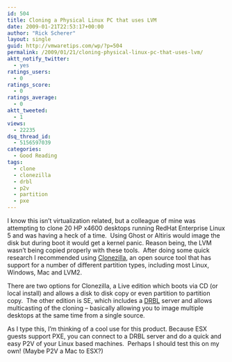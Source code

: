 ```yaml
---
id: 504
title: Cloning a Physical Linux PC that uses LVM
date: 2009-01-21T22:53:17+00:00
author: "Rick Scherer"
layout: single
guid: http://vmwaretips.com/wp/?p=504
permalink: /2009/01/21/cloning-physical-linux-pc-that-uses-lvm/
aktt_notify_twitter:
  - yes
ratings_users:
  - 0
ratings_score:
  - 0
ratings_average:
  - 0
aktt_tweeted:
  - 1
views:
  - 22235
dsq_thread_id:
  - 5156597039
categories:
  - Good Reading
tags:
  - clone
  - clonezilla
  - drbl
  - p2v
  - partition
  - pxe
---
```

I know this isn&#8217;t virtualization related, but a colleague of mine was attempting to clone 20 HP x4600 desktops running RedHat Enterprise Linux 5 and was having a heck of a time.  Using Ghost or Altiris would image the disk but during boot it would get a kernel panic. Reason being, the LVM wasn&#8217;t being copied properly with these tools.  After doing some quick research I recommended using <a href="http://www.clonezilla.org" target="_blank">Clonezilla</a>, an open source tool that has support for a number of different partition types, including most Linux, Windows, Mac and LVM2.

There are two options for Clonezilla, a Live edition which boots via CD (or local install) and allows a disk to disk copy or even partition to partition copy.  The other edition is SE, which includes a <a href="http://drbl.sf.net/" target="_blank">DRBL</a> server and allows multicasting of the cloning &#8211; basically allowing you to image multiple desktops at the same time from a single source.

As I type this, I&#8217;m thinking of a cool use for this product. Because ESX guests support PXE, you can connect to a DRBL server and do a quick and easy P2V of your Linux based machines.  Perhaps I should test this on my own! (Maybe P2V a Mac to ESX?)